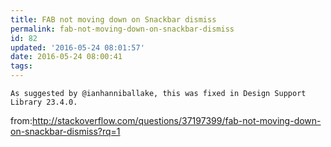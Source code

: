 ```yaml
---
title: FAB not moving down on Snackbar dismiss
permalink: fab-not-moving-down-on-snackbar-dismiss
id: 82
updated: '2016-05-24 08:01:57'
date: 2016-05-24 08:00:41
tags:
---
```




    As suggested by @ianhanniballake, this was fixed in Design Support Library 23.4.0.

from:http://stackoverflow.com/questions/37197399/fab-not-moving-down-on-snackbar-dismiss?rq=1